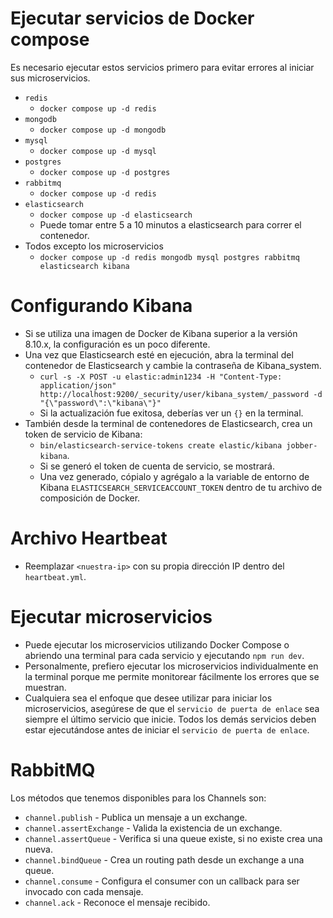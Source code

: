 # Ejecutar servicios de Docker compose

Es necesario ejecutar estos servicios primero para evitar errores al iniciar sus microservicios.

- `redis`
  - `docker compose up -d redis`
- `mongodb`
  - `docker compose up -d mongodb`
- `mysql`
  - `docker compose up -d mysql`
- `postgres`
  - `docker compose up -d postgres`
- `rabbitmq`
  - `docker compose up -d redis`
- `elasticsearch`
  - `docker compose up -d elasticsearch`
  - Puede tomar entre 5 a 10 minutos a elasticsearch para correr el contenedor.
- Todos excepto los microservicios
  - `docker compose up -d redis mongodb mysql postgres rabbitmq elasticsearch kibana`

# Configurando Kibana

- Si se utiliza una imagen de Docker de Kibana superior a la versión 8.10.x, la configuración es un poco diferente.
- Una vez que Elasticsearch esté en ejecución, abra la terminal del contenedor de Elasticsearch y cambie la contraseña de Kibana_system.
  - `curl -s -X POST -u elastic:admin1234 -H "Content-Type: application/json" http://localhost:9200/_security/user/kibana_system/_password -d "{\"password\":\"kibana\"}"`
  - Si la actualización fue exitosa, deberías ver un `{}` en la terminal.
- También desde la terminal de contenedores de Elasticsearch, crea un token de servicio de Kibana:
  - `bin/elasticsearch-service-tokens create elastic/kibana jobber-kibana`.
  - Si se generó el token de cuenta de servicio, se mostrará.
  - Una vez generado, cópialo y agrégalo a la variable de entorno de Kibana `ELASTICSEARCH_SERVICEACCOUNT_TOKEN` dentro de tu archivo de composición de Docker.

# Archivo Heartbeat

- Reemplazar `<nuestra-ip>` con su propia dirección IP dentro del `heartbeat.yml`.

# Ejecutar microservicios

- Puede ejecutar los microservicios utilizando Docker Compose o abriendo una terminal para cada servicio y ejecutando `npm run dev`.
- Personalmente, prefiero ejecutar los microservicios individualmente en la terminal porque me permite monitorear fácilmente los errores que se muestran.
- Cualquiera sea el enfoque que desee utilizar para iniciar los microservicios, asegúrese de que el `servicio de puerta de enlace` sea siempre el último servicio que inicie. Todos los demás servicios deben estar ejecutándose antes de iniciar el `servicio de puerta de enlace`.

# RabbitMQ

Los métodos que tenemos disponibles para los Channels son:

- `channel.publish` - Publica un mensaje a un exchange.
- `channel.assertExchange` - Valida la existencia de un exchange.
- `channel.assertQueue` - Verifica si una queue existe, si no existe crea una nueva.
- `channel.bindQueue` - Crea un routing path desde un exchange a una queue.
- `channel.consume` - Configura el consumer con un callback para ser invocado con cada mensaje.
- `channel.ack` - Reconoce el mensaje recibido.
